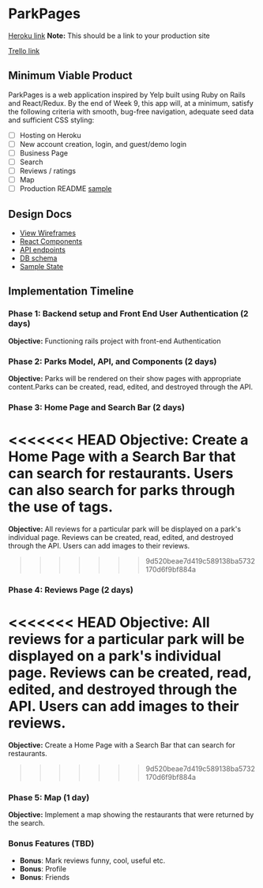 # ParkPages

[Heroku link][heroku] **Note:** This should be a link to your production site

[Trello link][trello]

[heroku]: https://parkpages.herokuapp.com/
[trello]: https://trello.com/b/j4GnNUrW/parkpages

## Minimum Viable Product

ParkPages is a web application inspired by Yelp built using Ruby on Rails and React/Redux. By the end of Week 9, this app will, at a minimum, satisfy the following criteria with smooth, bug-free navigation, adequate seed data and sufficient CSS styling:

- [ ] Hosting on Heroku
- [ ] New account creation, login, and guest/demo login
- [ ] Business Page
- [ ] Search
- [ ] Reviews / ratings
- [ ] Map
- [ ] Production README [sample](docs/production_readme.md)

## Design Docs
- [View Wireframes](wireframes)
- [React Components](component-hierarchy.md)
- [API endpoints](api-endpoints.md)
- [DB schema](schema.md)
- [Sample State](sample-state.md)

## Implementation Timeline

### Phase 1: Backend setup and Front End User Authentication (2 days)

**Objective:** Functioning rails project with front-end Authentication

### Phase 2: Parks Model, API, and Components (2 days)

**Objective:** Parks will be rendered on their show pages with appropriate content.Parks can be created, read, edited, and destroyed through the API.

### Phase 3: Home Page and Search Bar  (2 days)

<<<<<<< HEAD
**Objective:** Create a Home Page with a Search Bar that can search for restaurants. Users can also search for parks through the use of tags.
=======
**Objective:** All reviews for a particular park will be displayed on a park's individual page. Reviews can be created, read, edited, and destroyed through the API. Users can add images to their reviews.
>>>>>>> 9d520beae7d419c589138ba5732170d6f9bf884a

### Phase 4: Reviews Page (2 days)

<<<<<<< HEAD
**Objective:** All reviews for a particular park will be displayed on a park's
individual page. Reviews can be created, read, edited, and destroyed through the API. Users can add images to their reviews.
=======
**Objective:** Create a Home Page with a Search Bar that can search for restaurants.
>>>>>>> 9d520beae7d419c589138ba5732170d6f9bf884a

### Phase 5: Map (1 day)

**Objective:** Implement a map showing the restaurants that were returned by the search.

### Bonus Features (TBD)
* **Bonus**: Mark reviews funny, cool, useful etc.
* **Bonus**: Profile
* **Bonus**: Friends
